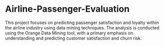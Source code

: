 # Airline-Passenger-Evaluation
This project focuses on predicting passenger satisfaction and loyalty within the airline industry using data mining techniques. The analysis is conducted using the Orange Data Mining tool, with a primary emphasis on understanding and predicting customer satisfaction and churn risk.
